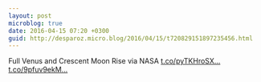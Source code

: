 ```yaml
---
layout: post
microblog: true
date: 2016-04-15 07:20 +0300
guid: http://desparoz.micro.blog/2016/04/15/t720829151897235456.html
---
```

Full Venus and Crescent Moon Rise via NASA [t.co/pyTKHroSX...](https://t.co/pyTKHroSXe) [t.co/9pfuv9ekM...](https://t.co/9pfuv9ekMj)
